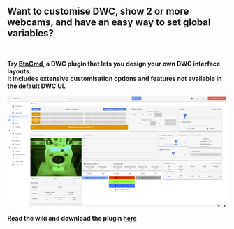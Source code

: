 ## Want to customise DWC, show 2 or more webcams, and have an easy way to set global variables?<br>   
<br>   
   
**Try [BtnCmd](https://github.com/MintyTrebor/BtnCmd), a DWC plugin that lets you design your own DWC interface layouts.**   
**It includes extensive customisation options and features not available in the default DWC UI.**<br>   
   
![BtnCmd](https://raw.githubusercontent.com/MintyTrebor/ReleaseMgr/main/RelMgrData/splash/BtnCmd.png)   
    
**Read the wiki and download the plugin [here](https://github.com/MintyTrebor/BtnCmd)**

